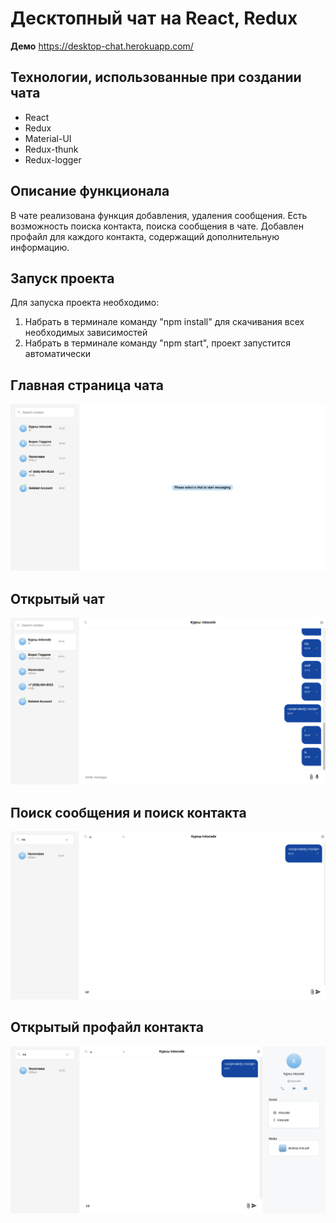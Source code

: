 # Десктопный чат на React, Redux

**Демо** https://desktop-chat.herokuapp.com/

## Технологии, использованные при создании чата

- React
- Redux
- Material-UI
- Redux-thunk
- Redux-logger

## Описание функционала

В чате реализована функция добавления, удаления сообщения. Есть возможность поиска контакта, поиска сообщения в чате. Добавлен профайл для каждого контакта, содержащий дополнительную информацию.


## Запуск проекта

Для запуска проекта необходимо:

1. Набрать в терминале команду "npm install" для скачивания всех необходимых зависимостей
2. Набрать в терминале команду "npm start", проект запустится автоматически

## Главная страница чата

![текст](https://github.com/deni061997/desktop-chat/blob/main/public/images/MainPageChat.png)

## Открытый чат

![s](https://github.com/deni061997/desktop-chat/blob/main/public/images/OpenChat.png)

## Поиск сообщения и поиск контакта

![s](https://github.com/deni061997/desktop-chat/blob/main/public/images/FIndMFIndC.png)

## Открытый профайл контакта

![s](https://github.com/deni061997/desktop-chat/blob/main/public/images/OpenProfile.png)
